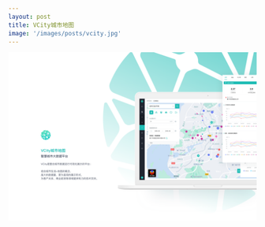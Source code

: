 ```yaml
---
layout: post
title: VCity城市地图
image: '/images/posts/vcity.jpg'
---
```












![alt](https://raw.githubusercontent.com/dejaaaa/imgs/master/vcity/1.png)